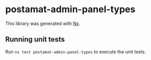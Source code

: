 # postamat-admin-panel-types

This library was generated with [Nx](https://nx.dev).

## Running unit tests

Run `nx test postamat-admin-panel-types` to execute the unit tests.
